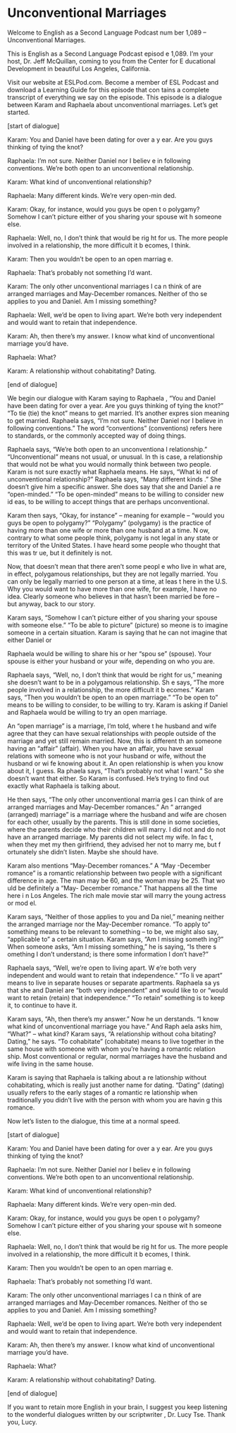 # Unconventional Marriages

Welcome to English as a Second Language Podcast num ber 1,089 – Unconventional Marriages.

This is English as a Second Language Podcast episod e 1,089. I’m your host, Dr. Jeff McQuillan, coming to you from the Center for E ducational Development in beautiful Los Angeles, California.

Visit our website at ESLPod.com. Become a member of  ESL Podcast and download a Learning Guide for this episode that con tains a complete transcript of everything we say on the episode. This episode is a  dialogue between Karam and Raphaela about unconventional marriages. Let’s get started.

[start of dialogue]

Karam: You and Daniel have been dating for over a y ear. Are you guys thinking of tying the knot?

Raphaela: I’m not sure. Neither Daniel nor I believ e in following conventions. We’re both open to an unconventional relationship.

Karam: What kind of unconventional relationship?

Raphaela: Many different kinds. We’re very open-min ded.

Karam: Okay, for instance, would you guys be open t o polygamy? Somehow I can’t picture either of you sharing your spouse wit h someone else.

Raphaela: Well, no, I don’t think that would be rig ht for us. The more people involved in a relationship, the more difficult it b ecomes, I think.

Karam: Then you wouldn’t be open to an open marriag e.

Raphaela: That’s probably not something I’d want.

Karam: The only other unconventional marriages I ca n think of are arranged marriages and May-December romances. Neither of tho se applies to you and Daniel. Am I missing something?

Raphaela: Well, we’d be open to living apart. We’re  both very independent and would want to retain that independence.

 Karam: Ah, then there’s my answer. I know what kind  of unconventional marriage you’d have.

Raphaela: What?

Karam: A relationship without cohabitating? Dating.

[end of dialogue]

We begin our dialogue with Karam saying to Raphaela , “You and Daniel have been dating for over a year. Are you guys thinking of tying the knot?” “To tie (tie) the knot” means to get married. It’s another expres sion meaning to get married. Raphaela says, “I’m not sure. Neither Daniel nor I believe in following conventions.” The word “conventions” (conventions) refers here to standards, or the commonly accepted way of doing things.

Raphaela says, “We’re both open to an unconventiona l relationship.” “Unconventional” means not usual, or unusual. In th is case, a relationship that would not be what you would normally think between two people. Karam is not sure exactly what Raphaela means. He says, “What ki nd of unconventional relationship?” Raphaela says, “Many different kinds .” She doesn’t give him a specific answer. She does say that she and Daniel a re “open-minded.” “To be open-minded” means to be willing to consider new id eas, to be willing to accept things that are perhaps unconventional.

Karam then says, “Okay, for instance” – meaning for  example – “would you guys be open to polygamy?” “Polygamy” (polygamy) is the practice of having more than one wife or more than one husband at a time. N ow, contrary to what some people think, polygamy is not legal in any state or  territory of the United States. I have heard some people who thought that this was tr ue, but it definitely is not.

Now, that doesn’t mean that there aren’t some peopl e who live in what are, in effect, polygamous relationships, but they are not legally married. You can only be legally married to one person at a time, at leas t here in the U.S. Why you would want to have more than one wife, for example,  I have no idea. Clearly someone who believes in that hasn’t been married be fore – but anyway, back to our story.

Karam says, “Somehow I can’t picture either of you sharing your spouse with someone else.” “To be able to picture” (picture) so meone is to imagine someone in a certain situation. Karam is saying that he can not imagine that either Daniel or

Raphaela would be willing to share his or her “spou se” (spouse). Your spouse is either your husband or your wife, depending on who you are.

Raphaela says, “Well, no, I don’t think that would be right for us,” meaning she doesn’t want to be in a polygamous relationship. Sh e says, “The more people involved in a relationship, the more difficult it b ecomes.” Karam says, “Then you wouldn’t be open to an open marriage.” “To be open to” means to be willing to consider, to be willing to try. Karam is asking if Daniel and Raphaela would be willing to try an open marriage.

An “open marriage” is a marriage, I’m told, where t he husband and wife agree that they can have sexual relationships with people  outside of the marriage and yet still remain married. Now, this is different th an someone having an “affair” (affair). When you have an affair, you have sexual relations with someone who is not your husband or wife, without the husband or wi fe knowing about it. An open relationship is when you know about it, I guess. Ra phaela says, “That’s probably not what I want.” So she doesn’t want that either. So Karam is confused. He’s trying to find out exactly what Raphaela is talking  about.

He then says, “The only other unconventional marria ges I can think of are arranged marriages and May-December romances.” An “ arranged (arranged) marriage” is a marriage where the husband and wife are chosen for each other, usually by the parents. This is still done in some societies, where the parents decide who their children will marry. I did not and  do not have an arranged marriage. My parents did not select my wife. In fac t, when they met my then girlfriend, they advised her not to marry me, but f ortunately she didn’t listen. Maybe she should have.

Karam also mentions “May-December romances.” A “May -December romance” is a romantic relationship between two people with a significant difference in age. The man may be 60, and the woman may be 25. That wo uld be definitely a “May- December romance.” That happens all the time here i n Los Angeles. The rich male movie star will marry the young actress or mod el.

Karam says, “Neither of those applies to you and Da niel,” meaning neither the arranged marriage nor the May-December romance. “To  apply to” something means to be relevant to something – to be, we might  also say, “applicable to” a certain situation. Karam says, “Am I missing someth ing?” When someone asks, “Am I missing something,” he is saying, “Is there s omething I don’t understand; is there some information I don’t have?”

Raphaela says, “Well, we’re open to living apart. W e’re both very independent and would want to retain that independence.” “To li ve apart” means to live in separate houses or separate apartments. Raphaela sa ys that she and Daniel are “both very independent” and would like to or “would  want to retain (retain) that independence.” “To retain” something is to keep it,  to continue to have it.

Karam says, “Ah, then there’s my answer.” Now he un derstands. “I know what kind of unconventional marriage you have.” And Raph aela asks him, “What?” – what kind? Karam says, “A relationship without coha bitating? Dating,” he says. “To cohabitate” (cohabitate) means to live together  in the same house with someone with whom you’re having a romantic relation ship. Most conventional or regular, normal marriages have the husband and wife  living in the same house.

Karam is saying that Raphaela is talking about a re lationship without cohabitating, which is really just another name for  dating. “Dating” (dating) usually refers to the early stages of a romantic re lationship when traditionally you didn’t live with the person with whom you are havin g this romance.

Now let’s listen to the dialogue, this time at a normal speed.

[start of dialogue]

Karam: You and Daniel have been dating for over a y ear. Are you guys thinking of tying the knot?

Raphaela: I’m not sure. Neither Daniel nor I believ e in following conventions. We’re both open to an unconventional relationship.

Karam: What kind of unconventional relationship?

Raphaela: Many different kinds. We’re very open-min ded.

Karam: Okay, for instance, would you guys be open t o polygamy? Somehow I can’t picture either of you sharing your spouse wit h someone else.

Raphaela: Well, no, I don’t think that would be rig ht for us. The more people involved in a relationship, the more difficult it b ecomes, I think.

Karam: Then you wouldn’t be open to an open marriag e.

Raphaela: That’s probably not something I’d want.

Karam: The only other unconventional marriages I ca n think of are arranged marriages and May-December romances. Neither of tho se applies to you and Daniel. Am I missing something?

Raphaela: Well, we’d be open to living apart. We’re  both very independent and would want to retain that independence.

Karam: Ah, then there’s my answer. I know what kind  of unconventional marriage you’d have.

Raphaela: What?

Karam: A relationship without cohabitating? Dating.

[end of dialogue]

If you want to retain more English in your brain, I  suggest you keep listening to the wonderful dialogues written by our scriptwriter , Dr. Lucy Tse. Thank you, Lucy.



